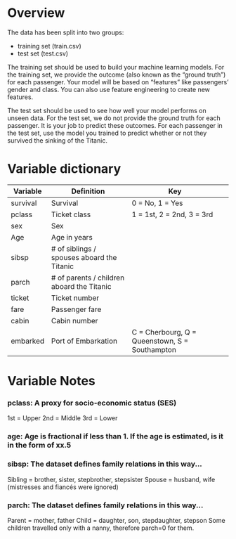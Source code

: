 # Overview
The data has been split into two groups:

- training set (train.csv)
- test set (test.csv)

The training set should be used to build your machine learning models. For the training set, we provide the outcome (also known as the “ground truth”) for each passenger. Your model will be based on “features” like passengers’ gender and class. You can also use feature engineering to create new features.

The test set should be used to see how well your model performs on unseen data. For the test set, we do not provide the ground truth for each passenger. It is your job to predict these outcomes. For each passenger in the test set, use the model you trained to predict whether or not they survived the sinking of the Titanic.

# Variable dictionary
| ﻿Variable 	| Definition                                 	| Key                                            	|   	|
|----------	|--------------------------------------------	|------------------------------------------------	|---	|
| survival 	| Survival                                   	| 0 = No, 1 = Yes                                	|   	|
| pclass   	| Ticket class                               	| 1 = 1st, 2 = 2nd, 3 = 3rd                      	|   	|
| sex      	| Sex                                        	|                                                	|   	|
| Age      	| Age in years                               	|                                                	|   	|
| sibsp    	| # of siblings / spouses aboard the Titanic 	|                                                	|   	|
| parch    	| # of parents / children aboard the Titanic 	|                                                	|   	|
| ticket   	| Ticket number                              	|                                                	|   	|
| fare     	| Passenger fare                             	|                                                	|   	|
| cabin    	| Cabin number                               	|                                                	|   	|
| embarked 	| Port of Embarkation                        	| C = Cherbourg, Q = Queenstown, S = Southampton 	|   	|




# Variable Notes

### pclass: A proxy for socio-economic status (SES)
1st = Upper
2nd = Middle
3rd = Lower

### age: Age is fractional if less than 1. If the age is estimated, is it in the form of xx.5

### sibsp: The dataset defines family relations in this way...
Sibling = brother, sister, stepbrother, stepsister
Spouse = husband, wife (mistresses and fiancés were ignored)

### parch: The dataset defines family relations in this way...
Parent = mother, father
Child = daughter, son, stepdaughter, stepson
Some children travelled only with a nanny, therefore parch=0 for them.
